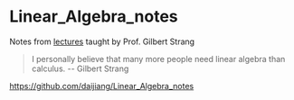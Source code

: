 # Linear_Algebra_notes
Notes from [lectures](https://www.youtube.com/playlist?list=PLE7DDD91010BC51F8) taught by Prof. Gilbert Strang


> I personally believe that many more people need linear algebra than calculus. -- Gilbert Strang





https://github.com/daijiang/Linear_Algebra_notes